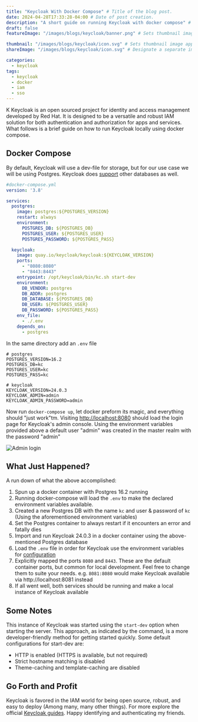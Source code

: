 ```yaml
---
title: "Keycloak With Docker Compose" # Title of the blog post.
date: 2024-04-28T17:33:28-04:00 # Date of post creation.
description: "A short guide on running Keycloak with docker compose" # Description used for search engine.
draft: false
featureImage: "/images/blogs/keycloak/banner.png" # Sets thumbnail image appearing inside card on homepage.

thumbnail: "/images/blogs/keycloak/icon.svg" # Sets thumbnail image appearing inside card on homepage.
shareImage: "/images/blogs/keycloak/icon.svg" # Designate a separate image for social media sharing.

categories:
  - keycloak
tags:
  - keycloak
  - docker
  - iam
  - sso
---
```

K
Keycloak is an open sourced project for identity and access management developed by Red Hat. It is designed to be a versatile and robust IAM solution for both authentication and authorization for apps and services. What follows is a brief guide on how to run Keycloak locally using docker compose.

## Docker Compose

By default, Keycloak will use a dev-file for storage, but for our use case we will be using Postgres. Keycloak does [support](https://www.keycloak.org/server/db) other databases as well.

```yaml
#docker-compose.yml
version: '3.8'

services:
  postgres:
    image: postgres:${POSTGRES_VERSION}
    restart: always
    environment:
      POSTGRES_DB: ${POSTGRES_DB}
      POSTGRES_USER: ${POSTGRES_USER}
      POSTGRES_PASSWORD: ${POSTGRES_PASS}

  keycloak:
    image: quay.io/keycloak/keycloak:${KEYCLOAK_VERSION}
    ports:
      - "8080:8080"
      - "8443:8443"
    entrypoint: /opt/keycloak/bin/kc.sh start-dev
    environment:
      DB_VENDOR: postgres
      DB_ADDR: postgres
      DB_DATABASE: ${POSTGRES_DB}
      DB_USER: ${POSTGRES_USER}
      DB_PASSWORD: ${POSTGRES_PASS}
    env_file:
      - ./.env
    depends_on:
      - postgres
```

In the same directory add an `.env` file

```
# postgres
POSTGRES_VERSION=16.2
POSTGRES_DB=kc
POSTGRES_USER=kc
POSTGRES_PASS=kc

# keycloak
KEYCLOAK_VERSION=24.0.3
KEYCLOAK_ADMIN=admin
KEYCLOAK_ADMIN_PASSWORD=admin
```

Now run `docker-compose up`, let docker preform its magic, and everything should "just work"tm. Visiting [http://localhost:8080](http://localhost:8080) should load the login page for Keycloak's admin console. Using the environment variables provided above a default user "admin" was created in the master realm with the password "admin"

![Admin login](/images/blogs/keycloak/admin-console-login.png)



## What Just Happened? 

A run down of what the above accomplished:

1. Spun up a docker container with Postgres 16.2 running
2. Running docker-compose will load the `.env` to make the declared environment variables available.
3. Created a new Postgres DB with the name `kc` and user & password of `kc` (Using the aforementioned environment variables)
4. Set the Postgres container to always restart if it encounters an error and fatally dies
5. Import and run Keycloak 24.0.3 in a docker container using the above-mentioned Postgres database
6. Load the `.env` file in order for Keycloak use the environment variables for [configuration](https://www.keycloak.org/server/configuration#_formats_for_configuration)
7. Explicitly mapped the ports `8080` and `8443`. These are the default container ports, but common for local development. Feel free to change them to suite your needs. e.g. `8081:8080` would make Keycloak available via http://localhost:8081 instead
8. If all went well, both services should be running and make a local instance of Keycloak available

## Some Notes 

This instance of Keycloak was started using the `start-dev` option when starting the server. This approach, as indicated by the command, is a more developer-friendly method for getting started quickly. Some default configurations for start-dev are: 
- HTTP is enabled (HTTPS is available, but not required)
- Strict hostname matching is disabled
- Theme-caching and template-caching are disabled 

## Go Forth and Profit

Keycloak is favored in the IAM world for being open source, robust, and easy to deploy (Among many, many other things). For more explore the official [Keycloak guides](https://www.keycloak.org/guides). Happy identifying and authenticating my friends.